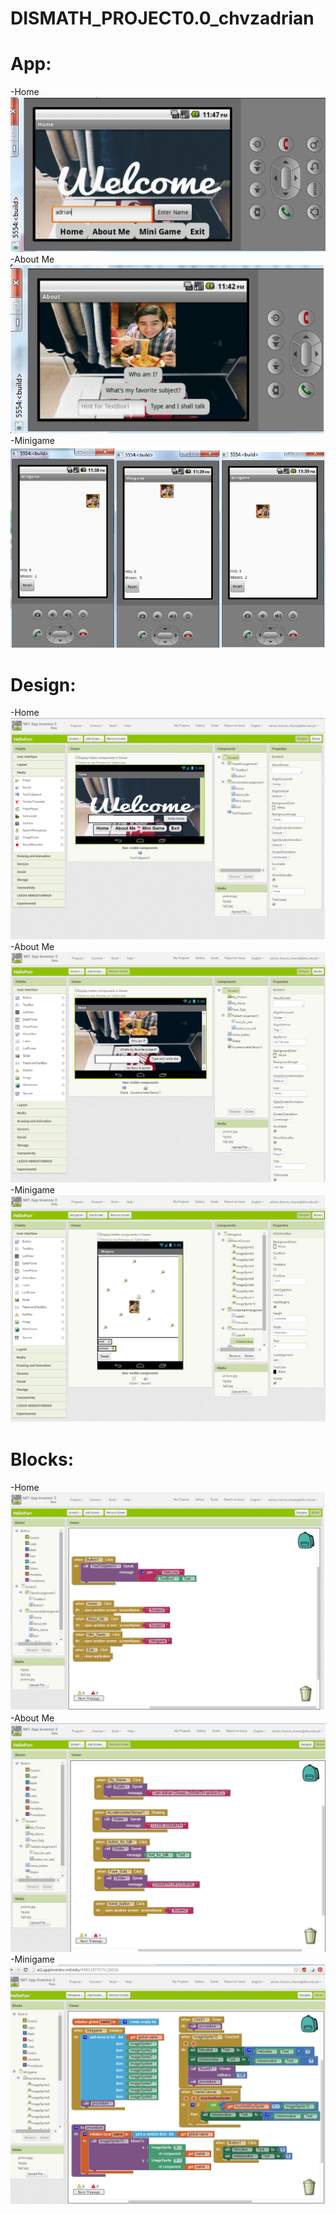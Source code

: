 # DISMATH_PROJECT0.0_chvzadrian

# App:
  -Home
  ![ScreenShot](home.png)
  -About Me
  ![ScreenShot](about.me.png)
  -Minigame
  ![ScreenShot](minigame.png)
# Design:
  -Home
  ![ScreenShot](home.design.png)
  -About Me
  ![ScreenShot](about.me.design.png)
  -Minigame
  ![ScreenShot](minigame.design.png)
# Blocks:
  -Home
  ![ScreenShot](home.blocks.png)
  -About Me
  ![ScreenShot](about.me.blocks.png)
  -Minigame
  ![ScreenShot](minigame.blocks.png)
